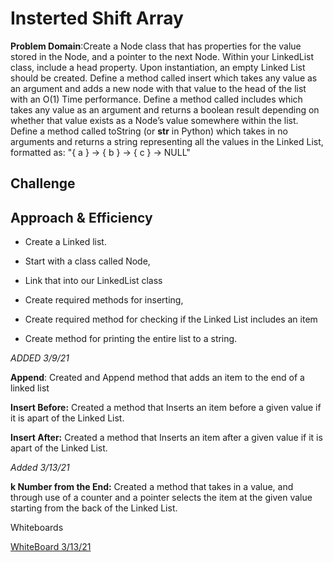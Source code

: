 #  Insterted Shift Array

**Problem Domain**:Create a Node class that has properties for the value stored in the Node, and a pointer to the next Node.
Within your LinkedList class, include a head property. Upon instantiation, an empty Linked List should be created.
Define a method called insert which takes any value as an argument and adds a new node with that value to the head of the list with an O(1) Time performance.
Define a method called includes which takes any value as an argument and returns a boolean result depending on whether that value exists as a Node’s value somewhere within the list.
Define a method called toString (or __str__ in Python) which takes in no arguments and returns a string representing all the values in the Linked List, formatted as:
"{ a } -> { b } -> { c } -> NULL"







 

## Challenge

## Approach & Efficiency

- Create a Linked list. 

- Start with a class called Node,

- Link that into our LinkedList class

- Create required methods for inserting, 

- Create required method for checking if the Linked List includes an item

- Create method for printing the entire list to a string.

*ADDED 3/9/21*

**Append**: Created and Append method that adds an item to the end of a linked list

**Insert Before:** Created a method that Inserts an item before a given value if it is apart of the Linked List.

**Insert After:** Created a method that Inserts an item after a given value if it is apart of the Linked List.

*Added 3/13/21*

**k Number from the End:** Created a method that takes in a value, and through use of a counter and a pointer selects the item at the given value starting from the back of the Linked List.





Whiteboards

[WhiteBoard 3/13/21](./assets/whiteboardCodeChallenge7.jpg)